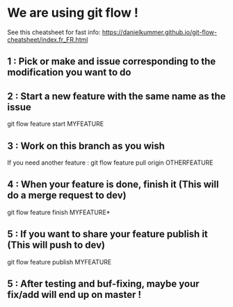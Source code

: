 # We are using git flow !
See this cheatsheet for fast info:
https://danielkummer.github.io/git-flow-cheatsheet/index.fr_FR.html

## 1 : Pick or make and issue corresponding to the modification you want to do

## 2 : Start a new feature with the same name as the issue
git flow feature start MYFEATURE 

## 3 : Work on this branch as you wish
If you need another feature : git flow feature pull origin OTHERFEATURE 

## 4 : When your feature is done, finish it (This will do a merge request to dev)
git flow feature finish MYFEATURE*

## 5 : If you want to share your feature publish it (This will push to dev)
git flow feature publish MYFEATURE 

## 5 : After testing and buf-fixing, maybe your fix/add will end up on master !
